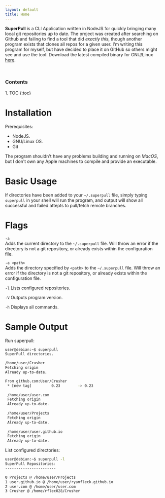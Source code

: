 ```yaml
---
layout: default
title: Home
---
```


**SuperPull** is a CLI Application written in NodeJS for quickly bringing many local git repositories up to date. The project was created after searching on Github and failing to find a tool that did *exactly this*, though another program exists that clones all repos for a given user. I'm writing this program for myself, but have decided to place it on GitHub so others might see and use the tool. Download the latest compiled binary for GNU/Linux [here](https://github.com/RyanFleck/SuperPull/releases/latest). 

<br />

<h3>Contents</h3>
1. TOC
{:toc}

<br />

# Installation

Prerequisites:

- NodeJS.
- GNU/Linux OS.
- Git

The program shouldn't have any problems building and running on *MacOS*, but I don't own any Apple machines to compile and provide an executable.

# Basic Usage

If directories have been added to your `~/.superpull` file, simply typing `superpull` in your shell will run the program, and output will show all successful and failed attepts to pull/fetch remote branches.

# Flags

`-a`  
Adds the current directory to the `~/.superpull` file. Will throw an error if the directory is not a git repository, or already exists within the configuration file.

`-a <path>`  
Adds the directory specified by `<path>` to the `~/.superpull` file. Will throw an error if the directory is not a git repository, or already exists within the configuration file.

`-l` Lists configured repositories.

`-V` Outputs program version.

`-h` Displays all commands.

# Sample Output

Run superpull:

```sh
user@debian:~$ superpull
SuperPull directories.

/home/user/Crusher
Fetching origin
Already up-to-date.

From github.com:User/Crusher
 * [new tag]         0.23        -> 0.23
 
 /home/user/user.com
 Fetching origin
 Already up-to-date.
 
 /home/user/Projects
 Fetching origin
 Already up-to-date.
 
 /home/user/user.github.io
 Fetching origin
 Already up-to-date.
```

List configured directories:

```sh
user@debian:~$ superpull -l
SuperPull Repositories:
-----------------------

0 Projects @ /home/user/Projects
1 user.github.io @ /home/user/ryanfleck.github.io
2 user.com @ /home/user/user.com
3 Crusher @ /home/rflec028/Crusher
```
